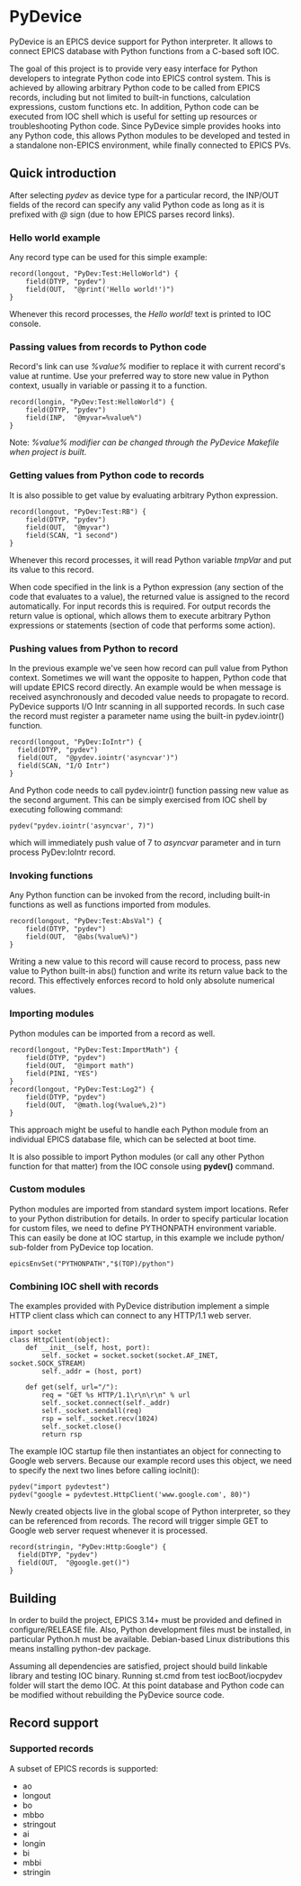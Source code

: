 

# PyDevice

PyDevice is an EPICS device support for Python interpreter. It allows to connect EPICS database with Python functions from a C-based soft IOC.

The goal of this project is to provide very easy interface for Python developers to integrate Python code into EPICS control system. This is achieved by allowing arbitrary Python code to be called from EPICS records, including but not limited to built-in functions, calculation expressions, custom functions etc. In addition, Python code can be executed from IOC shell which is useful for setting up resources or troubleshooting Python code. Since PyDevice simple provides hooks into any Python code, this allows Python modules to be developed and tested in a standalone non-EPICS environment, while finally connected to EPICS PVs.

## Quick introduction

After selecting *pydev* as device type for a particular record, the INP/OUT fields of the record can specify any valid Python code as long as it is prefixed with *@* sign (due to how EPICS parses record links).

### Hello world example
Any record type can be used for this simple example:
```
record(longout, "PyDev:Test:HelloWorld") {
    field(DTYP, "pydev")
    field(OUT,  "@print('Hello world!')")
}
```
Whenever this record processes, the *Hello world!* text is printed to IOC console.

### Passing values from records to Python code
Record's link can use *%value%* modifier to replace it with current record's value at runtime. Use your preferred way to store new value in Python context, usually in variable or passing it to a function.
```
record(longin, "PyDev:Test:HelloWorld") {
    field(DTYP, "pydev")
    field(INP,  "@myvar=%value%")
}
```

Note: *%value% modifier can be changed through the PyDevice Makefile when project is built.*

### Getting values from Python code to records
It is also possible to get value by evaluating arbitrary Python expression.
```
record(longout, "PyDev:Test:RB") {
    field(DTYP, "pydev")
    field(OUT,  "@myvar")
    field(SCAN, "1 second")
}
```
Whenever this record processes, it will read Python variable *tmpVar* and put its value to this record. 

When code specified in the link is a Python expression (any section of the code that evaluates to a value), the returned value is assigned to the record automatically. For input records this is required. For output records the return value is optional, which allows them to execute arbitrary Python expressions or statements (section of code that performs some action).

### Pushing values from Python to record
In the previous example we've seen how record can pull value from Python context. Sometimes we will want the opposite to happen, Python code that will update EPICS record directly. An example would be when message is received asynchronously and decoded value needs to propagate to record. PyDevice supports I/O Intr scanning in all supported records. In such case the record must register a parameter name using the built-in pydev.iointr() function.

```
record(longout, "PyDev:IoIntr") {
  field(DTYP, "pydev")
  field(OUT,  "@pydev.iointr('asyncvar')")
  field(SCAN, "I/O Intr")
}
```

And Python code needs to call pydev.iointr() function passing new value as the second argument. This can be simply exercised from IOC shell by executing following command:

```
pydev("pydev.iointr('asyncvar', 7)")
```

which will immediately push value of 7 to *asyncvar* parameter and in turn process PyDev:IoIntr record.

### Invoking functions
Any Python function can be invoked from the record, including built-in functions as well as functions imported from modules.
```
record(longout, "PyDev:Test:AbsVal") {
    field(DTYP, "pydev")
    field(OUT,  "@abs(%value%)")
}
```
Writing a new value to this record will cause record to process, pass new value to Python built-in abs() function and write its return value back to the record. This effectively enforces record to hold only absolute numerical values.

### Importing modules
Python modules can be imported from a record as well.
```
record(longout, "PyDev:Test:ImportMath") {
    field(DTYP, "pydev")
    field(OUT,  "@import math")
    field(PINI, "YES")
}
record(longout, "PyDev:Test:Log2") {
    field(DTYP, "pydev")
    field(OUT,  "@math.log(%value%,2)")
}
```
This approach might be useful to handle each Python module from an individual EPICS database file, which can be selected at boot time.

It is also possible to import Python modules (or call any other Python function for that matter) from the IOC console using **pydev()** command.

### Custom modules
Python modules are imported from standard system import locations. Refer to your Python distribution for details. In order to specify particular location for custom files, we need to define PYTHONPATH environment variable. This can easily be done at IOC startup, in this example we include python/ sub-folder from PyDevice top location.

```
epicsEnvSet("PYTHONPATH","$(TOP)/python")
```

### Combining IOC shell with records
The examples provided with PyDevice distribution implement a simple HTTP client class which can connect to any HTTP/1.1 web server.

```
import socket
class HttpClient(object):
    def __init__(self, host, port):
        self._socket = socket.socket(socket.AF_INET, socket.SOCK_STREAM)
        self._addr = (host, port)

    def get(self, url="/"):
        req = "GET %s HTTP/1.1\r\n\r\n" % url
        self._socket.connect(self._addr)
        self._socket.sendall(req)
        rsp = self._socket.recv(1024)
        self._socket.close()
        return rsp
```

The example IOC startup file then instantiates an object for connecting to Google web servers. Because our example record uses this object, we need to specify the next two lines before calling iocInit():

```
pydev("import pydevtest")
pydev("google = pydevtest.HttpClient('www.google.com', 80)")
```

Newly created objects live in the global scope of Python interpreter, so they can be referenced from records. The record will trigger simple GET to Google web server request whenever it is processed.

```
record(stringin, "PyDev:Http:Google") {
  field(DTYP, "pydev")
  field(OUT,  "@google.get()")
}
```

## Building

In order to build the project, EPICS 3.14+ must be provided and defined in configure/RELEASE file. Also, Python development files must be installed, in particular Python.h must be available. Debian-based Linux distributions this means installing python-dev package.

Assuming all dependencies are satisfied, project should build linkable library and testing IOC binary. Running st.cmd from test iocBoot/iocpydev folder will start the demo IOC. At this point database and Python code can be modified without rebuilding the PyDevice source code.


## Record support

### Supported records

A subset of EPICS records is supported:
  * ao
  * longout
  * bo
  * mbbo
  * stringout
  * ai
  * longin
  * bi
  * mbbi
  * stringin
